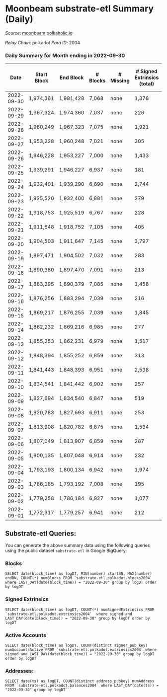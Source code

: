 # Moonbeam substrate-etl Summary (Daily)

_Source_: [moonbeam.polkaholic.io](https://moonbeam.polkaholic.io)

*Relay Chain*: polkadot
*Para ID*: 2004



### Daily Summary for Month ending in 2022-09-30


| Date | Start Block | End Block | # Blocks | # Missing | # Signed Extrinsics (total) | # Active Accounts | # Addresses with Balances | # Events | # Transfers | # XCM Transfers In | # XCM Transfers Out |
| ---- | ----------- | --------- | -------- | --------- | --------------------------- | ----------------- | ------------------------- | -------- | ----------- | ------------------ | ------------------- |
| 2022-09-30 | 1,974,361 | 1,981,428 | 7,068 | none  | 1,378 | 113 | 310,060 | 587,529 | 12,150 ($5,222,947.62) | 176 ($926,496.01) | 181 ($178,263.09) |
| 2022-09-29 | 1,967,324 | 1,974,360 | 7,037 | none  | 226 | 123 |  | 598,355 | 13,284 ($3,415,060.05) | 439 ($1,043,122.22) | 451 ($813,145.94) |
| 2022-09-28 | 1,960,249 | 1,967,323 | 7,075 | none  | 1,921 | 108 |  | 535,535 | 11,032 ($2,967,144.14) | 71 ($88,430.24) | 76 ($107,569.01) |
| 2022-09-27 | 1,953,228 | 1,960,248 | 7,021 | none  | 305 | 127 |  | 616,503 | 11,232 ($4,645,428.17) | 67 ($407,056.98) | 79 ($499,010.36) |
| 2022-09-26 | 1,946,228 | 1,953,227 | 7,000 | none  | 1,433 | 97 |  | 560,311 | 11,903 ($4,586,059.01) | 72 ($302,804.84) | 59 ($284,944.86) |
| 2022-09-25 | 1,939,291 | 1,946,227 | 6,937 | none  | 181 | 107 |  | 485,784 | 9,055 ($2,336,178.44) | 89 ($227,487.07) | 54 ($99,079.00) |
| 2022-09-24 | 1,932,401 | 1,939,290 | 6,890 | none  | 2,744 | 99 |  | 584,688 | 15,121 ($4,499,592.42) | 93 ($132,887.97) | 52 ($198,612.76) |
| 2022-09-23 | 1,925,520 | 1,932,400 | 6,881 | none  | 279 | 119 |  | 580,430 | 11,690 ($4,149,061.28) | 100 ($333,422.46) | 66 ($201,530.31) |
| 2022-09-22 | 1,918,753 | 1,925,519 | 6,767 | none  | 228 | 109 |  | 767,940 | 13,133 ($4,773,182.60) | 104 ($1,606,128.41) | 55 ($105,544.10) |
| 2022-09-21 | 1,911,648 | 1,918,752 | 7,105 | none  | 405 | 111 |  | 860,783 | 13,162 ($9,295,043.62) | 74 ($541,197.70) | 59 ($448,086.24) |
| 2022-09-20 | 1,904,503 | 1,911,647 | 7,145 | none  | 3,797 | 138 |  | 687,069 | 15,754 ($4,613,396.31) | 101 ($311,452.10) | 84 ($592,180.49) |
| 2022-09-19 | 1,897,471 | 1,904,502 | 7,032 | none  | 283 | 119 | 298,617 | 658,785 | 13,200 ($5,106,461.33) | 114 ($974,708.79) | 89 ($68,733.44) |
| 2022-09-18 | 1,890,380 | 1,897,470 | 7,091 | none  | 213 | 101 | 298,124 | 673,260 | 13,081 ($4,825,484.84) | 101 ($381,777.62) | 66 ($70,103.75) |
| 2022-09-17 | 1,883,295 | 1,890,379 | 7,085 | none  | 1,458 | 107 | 297,836 | 593,127 | 13,506 ($4,464,944.95) | 67 ($269,519.89) | 38 ($46,252.48) |
| 2022-09-16 | 1,876,256 | 1,883,294 | 7,039 | none  | 216 | 116 | 297,285 | 518,141 | 10,172 ($3,012,863.98) | 99 ($115,219.58) | 73 ($87,801.74) |
| 2022-09-15 | 1,869,217 | 1,876,255 | 7,039 | none  | 1,845 | 116 | 297,005 | 594,960 | 13,023 ($4,022,371.03) | 114 ($848,450.56) | 47 ($423,350.84) |
| 2022-09-14 | 1,862,232 | 1,869,216 | 6,985 | none  | 277 | 96 | 296,642 | 600,964 | 11,623 ($4,728,792.68) | 80 ($179,614.79) | 71 ($1,417,640.24) |
| 2022-09-13 | 1,855,253 | 1,862,231 | 6,979 | none  | 1,517 | 103 | 296,336 | 615,666 | 14,284 ($9,587,869.77) | 64 ($33,054.89) | 53 ($37,107.98) |
| 2022-09-12 | 1,848,394 | 1,855,252 | 6,859 | none  | 313 | 123 | 295,988 | 727,472 | 17,113 ($15,935,076.99) | 85 ($67,587.93) | 68 ($560,267.40) |
| 2022-09-11 | 1,841,443 | 1,848,393 | 6,951 | none  | 2,538 | 104 |  | 659,096 | 17,149 ($18,348,605.38) | 92 ($97,414.40) | 96 ($43,776.08) |
| 2022-09-10 | 1,834,541 | 1,841,442 | 6,902 | none  | 257 | 103 |  | 729,477 | 17,582 ($8,508,649.72) | 101 ($194,656.17) | 63 ($125,099.78) |
| 2022-09-09 | 1,827,694 | 1,834,540 | 6,847 | none  | 519 | 121 | 294,810 | 783,846 | 18,381 ($9,679,966.11) | 105 ($243,545.14) | 97 ($90,706.55) |
| 2022-09-08 | 1,820,783 | 1,827,693 | 6,911 | none  | 253 | 107 | 293,984 | 435,710 | 10,253 ($7,585,807.97) | 90 ($247,278.50) | 60 ($163,502.78) |
| 2022-09-07 | 1,813,908 | 1,820,782 | 6,875 | none  | 1,534 | 99 | 293,776 | 417,966 | 10,731 ($1,648,457.61) | 73 ($120,972.13) | 51 ($23,012.33) |
| 2022-09-06 | 1,807,049 | 1,813,907 | 6,859 | none  | 287 | 131 | 293,527 | 571,252 | 13,643 ($5,330,546.00) | 101 ($302,410.76) | 90 ($122,325.20) |
| 2022-09-05 | 1,800,135 | 1,807,048 | 6,914 | none  | 232 | 96 | 293,225 | 547,011 | 12,493 ($5,012,449.45) | 126 ($559,597.18) | 75 ($154,331.23) |
| 2022-09-04 | 1,793,193 | 1,800,134 | 6,942 | none  | 1,974 | 88 | 292,909 | 470,140 | 12,236 ($2,988,972.56) | 95 ($625,896.03) | 63 ($91,906.66) |
| 2022-09-03 | 1,786,185 | 1,793,192 | 7,008 | none  | 195 | 98 | 292,673 | 411,445 | 8,918 ($2,528,723.34) | 64 ($181,602.03) | 52 ($212,598.96) |
| 2022-09-02 | 1,779,258 | 1,786,184 | 6,927 | none  | 1,077 | 104 | 292,256 | 504,514 | 10,439 ($2,985,265.11) | 89 ($131,409.17) | 75 ($118,492.78) |
| 2022-09-01 | 1,772,317 | 1,779,257 | 6,941 | none  | 212 | 101 | 291,973 | 516,974 | 10,796 ($4,231,687.74) | 82 ($243,470.10) | 59 ($264,409.28) |

## Substrate-etl Queries:
You can generate the above summary data using the following queries using the public dataset `substrate-etl` in Google BigQuery:


### Blocks
```
SELECT date(block_time) as logDT, MIN(number) startBN, MAX(number) endBN, COUNT(*) numBlocks FROM `substrate-etl.polkadot.blocks2004`  where LAST_DAY(date(block_time)) = "2022-09-30" group by logDT order by logDT
```


### Signed Extrinsics
```
SELECT date(block_time) as logDT, COUNT(*) numSignedExtrinsics FROM `substrate-etl.polkadot.extrinsics2004`  where signed and LAST_DAY(date(block_time)) = "2022-09-30" group by logDT order by logDT
```


### Active Accounts
```
SELECT date(block_time) as logDT, COUNT(distinct signer_pub_key) numAccountsActive FROM `substrate-etl.polkadot.extrinsics2004` where signed and LAST_DAY(date(block_time)) = "2022-09-30" group by logDT order by logDT
```


### Addresses:
```
SELECT date(ts) as logDT, COUNT(distinct address_pubkey) numAddress FROM `substrate-etl.polkadot.balances2004` where LAST_DAY(date(ts)) = "2022-09-30" group by logDT```

